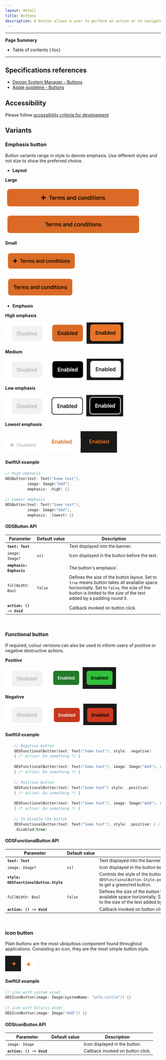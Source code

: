 ```yaml
---
layout: detail
title: Buttons
description: A button allows a user to perform an action or to navigate to another page. It contains a text label and a supporting icon can be displayed.
---
```


---

**Page Summary**

* Table of contents
{:toc}

---

## Specifications references

- [Design System Manager - Buttons](https://system.design.orange.com/0c1af118d/p/278734-buttons-shape/b/536b5f)
- [Apple guideline - Buttons](https://developer.apple.com/design/human-interface-guidelines/components/menus-and-actions/buttons)

## Accessibility

Please follow [accessibility criteria for development](https://a11y-guidelines.orange.com/en/mobile/ios/)

## Variants

### Emphasis button

Button variants range in style to denote emphasis. Use different styles and not size to show the preferred choice. 

- **Layout**

**Large**

![Buttons high emphasis disabled](images/buttons_layout_large_with_icon.png)

![Buttons high emphasis](images/buttons_layout_large_without_icon.png)

**Small**

![Buttons high emphasis disabled](images/buttons_layout_small_with_icon.png)

![Buttons high emphasis](images/buttons_layout_small_without_icon.png)

 
- **Emphasis**

**High emphasis**

![Buttons high emphasis disabled](images/buttons_functionnal_disabled.png)
![Buttons high emphasis](images/buttons_emphasis_high.png)

**Medium**

![Buttons medium emphasis disabled](images/buttons_functionnal_disabled.png)
![Buttons medium emphasis](images/buttons_emphasis_medium.png)

**Low emphasis**

![Buttons low emphasis disabled](images/buttons_functionnal_disabled.png)
![Buttons low emphasis](images/buttons_emphasis_low.png)

**Lowest emphasis**

![Buttons lowest emphasis disabled](images/buttons_emphasis_lowest_disabled.png)
![Buttons lowest emphasis](images/buttons_emphasis_lowest.png)
 
#### SwiftUI example

```swift
// High emphasis
ODSButton(text: Text("Some text"),
          image: Image("Add"),
          emphasis: .high) {}

// Lowest emphasis
ODSButton(text: Text("Some text"),
          image: Image("Add"),
          emphasis: .lowest) {}
``` 

#### ODSButton API

| Parameter                   | Default&nbsp;value | Description                                                                       |
|-----------------------------|--------------------|-----------------------------------------------------------------------------------|
| <b>`text: Text`</b>         |                    | Text displayed into the banner.                                                   |
| `image: Image?`             | `nil`              | Icon displayed in the button before the text.                                     |
| <b>`emphasis: Emphasis`</b> |                    | The button's emphasis'.                                                           |
| `fullWidth: Bool`           | `false`            | Defines the size of the button layout. Set to `true` means button takes all available space horizontally. Set to `false`, the size of the button is limited to the size of the text added by a padding round it.   
| <b>`action: () -> Void`</b> |                    | Callback invoked on button click.                                                 |                                                                            

<BR>

### Functional button

If required, colour versions can also be used to inform users of positive or negative destructive actions.

**Positive**

![Buttons functional positive disabled](images/buttons_functionnal_disabled.png) 
![Buttons functional positive](images/buttons_functional_positive.png)

**Negative**

![Buttons functional negative disabled](images/buttons_functionnal_disabled.png)
![Buttons functional negative](images/buttons_functional_negative.png)

#### SwiftUI example

```swift
    // Negative button
    ODSFunctionalButton(text: Text("Some text"), style: .negative) 
    { /* action: Do something */ }
    
    ODSFunctionalButton(text: Text("Some text"), image: Image("Add"), style: .negative)
    { /* action: Do something */ }
    
    // Positive button
    ODSFunctionalButton(text: Text("Some text") style: .positive)
    { /* action: Do something */ }
    
    ODSFunctionalButton(text: Text("Some text"), image: Image("Add"), style: .positive)
    { /* action: Do something */ }
    
    // To disable the button
    ODSFunctionalButton(text: Text("Some text"), style: .positive) { /* action: Do something */ }
    .disabled(true)
```

#### ODSFunctionalButton API


| Parameter                                 | Default&nbsp;value | Description                                                                       |
|-------------------------------------------|--------------------|-----------------------------------------------------------------------------------|
| <b>`text: Text`</b>                       |                    | Text displayed into the banner.                                                   |
| `image: Image?`                           | `nil`              | Icon displayed in the button before the text.                                     |
| <b>`style: ODSFunctionalButton.Style`</b> |                    | Controls the style of the button. Use `ODSFunctionalButton.Style.positive`/`ODSFunctionalButton.Style.negative` to get a green/red button.
| `fullWidth: Bool`                         | `false`            | Defines the size of the button layout. Set to `true` means button takes all available space horizontally. Set to `false`, the size of the button is limited to the size of the text added by a padding round it.   
| <b>`action: () -> Void`</b>               |                    | Callback invoked on button click.                                                 |                                                                            
<BR>


### Icon button

Plain buttons are the most ubiquitous component found throughout applications. Consisting an icon, they are the most simple button style.

![Buttons icon](images/buttons_icon.png)

#### SwiftUI example

```swift
// icon with system asset
ODSIconButton(image: Image(systemName: "info.circle")) {}

// icon with Solaris asset
ODSIconButton(image: Image("Add")) {}
```

#### ODSIconButton API

| Parameter                   | Default value | Description                       |
|-----------------------------|---------------|-----------------------------------|
| `image: Image`              |               | Icon displayed in the button.     |
| <b>`action: () -> Void`</b> |               | Callback invoked on button click. |                                                                      
